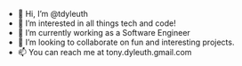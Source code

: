 - 👋 Hi, I’m @tdyleuth
- 👀 I’m interested in all things tech and code!
- 🌱 I’m currently working as a Software Engineer 
- 💞️ I’m looking to collaborate on fun and interesting projects.
- 📫 You can reach me at tony.dyleuth.gmail.com

<!---
tdyleuth/tdyleuth is a ✨ special ✨ repository because its `README.md` (this file) appears on your GitHub profile.
You can click the Preview link to take a look at your changes.
--->
